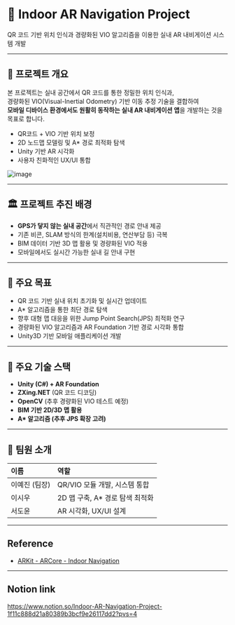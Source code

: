 # 🧭 Indoor AR Navigation Project

QR 코드 기반 위치 인식과 경량화된 VIO 알고리즘을 이용한 실내 AR 내비게이션 시스템 개발

---

## 📌 프로젝트 개요

본 프로젝트는 실내 공간에서 QR 코드를 통한 정밀한 위치 인식과,  
경량화된 VIO(Visual-Inertial Odometry) 기반 이동 추정 기술을 결합하여  
**모바일 디바이스 환경에서도 원활히 동작하는 실내 AR 내비게이션 앱**을 개발하는 것을 목표로 합니다.

- QR코드 + VIO 기반 위치 보정
- 2D 노드맵 모델링 및 A* 경로 최적화 탐색
- Unity 기반 AR 시각화
- 사용자 친화적인 UX/UI 통합

![image](https://github.com/user-attachments/assets/d5c3e140-323f-4905-96a1-4f3543afd6f8)

---

## 🏛️ 프로젝트 추진 배경

- **GPS가 닿지 않는 실내 공간**에서 직관적인 경로 안내 제공
- 기존 비콘, SLAM 방식의 한계(설치비용, 연산부담 등) 극복
- BIM 데이터 기반 3D 맵 활용 및 경량화된 VIO 적용
- 모바일에서도 실시간 가능한 실내 길 안내 구현

---

## 🎯 주요 목표

- QR 코드 기반 실내 위치 초기화 및 실시간 업데이트
- A* 알고리즘을 통한 최단 경로 탐색
- 향후 대형 맵 대응을 위한 Jump Point Search(JPS) 최적화 연구
- 경량화된 VIO 알고리즘과 AR Foundation 기반 경로 시각화 통합
- Unity3D 기반 모바일 애플리케이션 개발

---

## 🔧 주요 기술 스택

- **Unity (C#) + AR Foundation**  
- **ZXing.NET** (QR 코드 디코딩)
- **OpenCV** (추후 경량화된 VIO 테스트 예정)
- **BIM 기반 2D/3D 맵 활용**
- **A\* 알고리즘 (추후 JPS 확장 고려)**

---


## 👥 팀원 소개

| 이름 | 역할 |
|:---|:---|
| 이예진 (팀장) | QR/VIO 모듈 개발, 시스템 통합 |
| 이시우 | 2D 맵 구축, A* 경로 탐색 최적화 |
| 서도윤 | AR 시각화, UX/UI 설계 |

---

## Reference
- [ARKit - ARCore - Indoor Navigation](https://www.youtube.com/watch?v=H5utsMbeNuw&list=PLHYDWlZPYhLI0JM-3gsFFq3x0laxhzbTL)
---

## Notion link
https://www.notion.so/Indoor-AR-Navigation-Project-1f11c888d21a80389b3bcf9e26117dd2?pvs=4 
